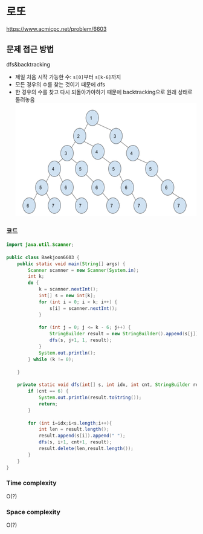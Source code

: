 # 로또

https://www.acmicpc.net/problem/6603

## 문제 접근 방법

dfs&backtracking

- 제일 처음 시작 가능한 수: `s[0]`부터 `s[k-6]`까지
- 모든 경우의 수를 찾는 것이기 때문에 dfs
- 한 경우의 수를 찾고 다시 되돌아가야하기 때문에 backtracking으로 원래 상태로 돌려놓음
  <img src="imgs/lee/20200503_lotto.png" width="600" height="300">

### 코드

```java
import java.util.Scanner;

public class Baekjoon6603 {
    public static void main(String[] args) {
        Scanner scanner = new Scanner(System.in);
        int k;
        do {
            k = scanner.nextInt();
            int[] s = new int[k];
            for (int i = 0; i < k; i++) {
                s[i] = scanner.nextInt();
            }

            for (int j = 0; j <= k - 6; j++) {
                StringBuilder result = new StringBuilder().append(s[j]).append(" ");
                dfs(s, j+1, 1, result);
            }
            System.out.println();
        } while (k != 0);

    }

    private static void dfs(int[] s, int idx, int cnt, StringBuilder result) {
        if (cnt == 6) {
            System.out.println(result.toString());
            return;
        }

        for (int i=idx;i<s.length;i++){
            int len = result.length();
            result.append(s[i]).append(" ");
            dfs(s, i+1, cnt+1, result);
            result.delete(len,result.length());
        }
    }
}
```

### Time complexity

O(?)

### Space complexity

O(?)
